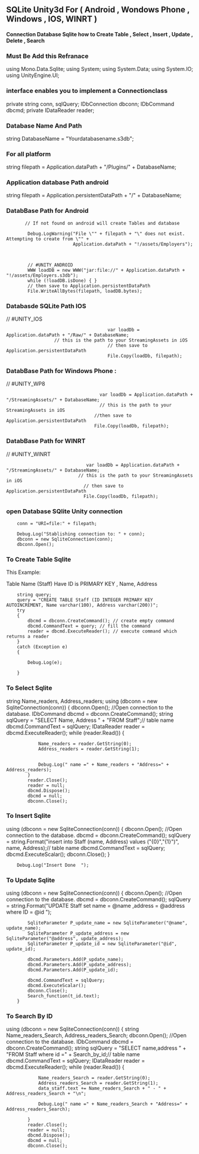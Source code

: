 ## SQLite Unity3d For ( Android , Wondows Phone , Windows , IOS, WINRT )
#### Connection Database Sqlite how to Create Table  , Select , Insert , Update , Delete , Search

### Must Be Add this Refranace

using Mono.Data.Sqlite;
using System;
using System.Data;
using System.IO;
using UnityEngine.UI;


### interface enables you to implement a Connectionclass
private string conn, sqlQuery;
IDbConnection dbconn;
IDbCommand dbcmd;
private IDataReader reader;
	
### Database 	Name And Path
string DatabaseName = "Yourdatabasename.s3db";

### For all platform
string filepath = Application.dataPath + "/Plugins/" + DatabaseName;

###  Application database Path android
 string filepath = Application.persistentDataPath + "/" + DatabaseName;
 
 
### DatabBase Path for Android 

           // If not found on android will create Tables and database

            Debug.LogWarning("File \"" + filepath + "\" does not exist. Attempting to create from \"" +
                             Application.dataPath + "!/assets/Employers");



            // #UNITY_ANDROID
            WWW loadDB = new WWW("jar:file://" + Application.dataPath + "!/assets/Employers.s3db");
            while (!loadDB.isDone) { }
            // then save to Application.persistentDataPath
            File.WriteAllBytes(filepath, loadDB.bytes);
            
        
            
### Databasde SQLite Path IOS 

// #UNITY_IOS

                                          var loadDb = Application.dataPath + "/Raw/" + DatabaseName;
					  // this is the path to your StreamingAssets in iOS
                                          // then save to Application.persistentDataPath
                                          File.Copy(loadDb, filepath);




### DatabBase Path for Windows Phone :

 // #UNITY_WP8
                                       
                                       var loadDb = Application.dataPath + "/StreamingAssets/" + DatabaseName;  
		                               // this is the path to your StreamingAssets in iOS
                                     //then save to Application.persistentDataPath
                                     File.Copy(loadDb, filepath);

           



### DatabBase Path for  WINRT

 // #UNITY_WINRT
 

                                  var loadDb = Application.dataPath + "/StreamingAssets/" + DatabaseName;  
	                           // this is the path to your StreamingAssets in iOS
                                 // then save to Application.persistentDataPath
                                 File.Copy(loadDb, filepath);
      

### open Database SQlite Unity  connection
        conn = "URI=file:" + filepath;

        Debug.Log("Stablishing connection to: " + conn);
        dbconn = new SqliteConnection(conn);
        dbconn.Open();

### To Create Table  Sqlite
This Example:

Table Name (Staff) Have ID is PRIMARY KEY , Name, Address

        string query;
        query = "CREATE TABLE Staff (ID INTEGER PRIMARY KEY   AUTOINCREMENT, Name varchar(100), Address varchar(200))";
        try
        {
            dbcmd = dbconn.CreateCommand(); // create empty command
            dbcmd.CommandText = query; // fill the command
            reader = dbcmd.ExecuteReader(); // execute command which returns a reader
        }
        catch (Exception e)
        {

            Debug.Log(e);

        }
	
### To Select  Sqlite

  string Name_readers, Address_readers;
  using (dbconn = new SqliteConnection(conn))
        {
            dbconn.Open(); //Open connection to the database.
            IDbCommand dbcmd = dbconn.CreateCommand();
            string sqlQuery = "SELECT  Name, Address " + "FROM Staff";// table name
            dbcmd.CommandText = sqlQuery;
            IDataReader reader = dbcmd.ExecuteReader();
            while (reader.Read())
            {
              
                Name_readers = reader.GetString(0);
                Address_readers = reader.GetString(1);

               
                Debug.Log(" name =" + Name_readers + "Address=" + Address_readers);
            }
            reader.Close();
            reader = null;
            dbcmd.Dispose();
            dbcmd = null;
            dbconn.Close();
	    
	    
### To Insert  Sqlite
   using (dbconn = new SqliteConnection(conn))
        {
            dbconn.Open(); //Open connection to the database.
            dbcmd = dbconn.CreateCommand();
            sqlQuery = string.Format("insert into Staff (name, Address) values (\"{0}\",\"{1}\")", name, Address);// table name
            dbcmd.CommandText = sqlQuery;
            dbcmd.ExecuteScalar();
            dbconn.Close();
        }
    
        Debug.Log("Insert Done  ");
	
### To Update  Sqlite	
   using (dbconn = new SqliteConnection(conn))
        {
            dbconn.Open(); //Open connection to the database.
            dbcmd = dbconn.CreateCommand();
            sqlQuery = string.Format("UPDATE Staff set name = @name ,address = @address where ID = @id ");

            SqliteParameter P_update_name = new SqliteParameter("@name", update_name);
            SqliteParameter P_update_address = new SqliteParameter("@address", update_address);
            SqliteParameter P_update_id = new SqliteParameter("@id", update_id);

            dbcmd.Parameters.Add(P_update_name);
            dbcmd.Parameters.Add(P_update_address);
            dbcmd.Parameters.Add(P_update_id);

            dbcmd.CommandText = sqlQuery;
            dbcmd.ExecuteScalar();
            dbconn.Close();
            Search_function(t_id.text);
        }
	
### To Search By ID
 using (dbconn = new SqliteConnection(conn))
        {
            string Name_readers_Search, Address_readers_Search;
            dbconn.Open(); //Open connection to the database.
            IDbCommand dbcmd = dbconn.CreateCommand();
            string sqlQuery = "SELECT name,address " + "FROM Staff where id =" + Search_by_id;// table name
            dbcmd.CommandText = sqlQuery;
            IDataReader reader = dbcmd.ExecuteReader();
            while (reader.Read())
            {
                
                Name_readers_Search = reader.GetString(0);
                Address_readers_Search = reader.GetString(1);
                data_staff.text += Name_readers_Search + " - " + Address_readers_Search + "\n";

                Debug.Log(" name =" + Name_readers_Search + "Address=" + Address_readers_Search);

            }
            reader.Close();
            reader = null;
            dbcmd.Dispose();
            dbcmd = null;
            dbconn.Close();

